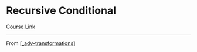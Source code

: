# Recursive Conditional
[Course Link]()

------------------------------------------------
From [[_adv-transformations]]

[//begin]: # "Autogenerated link references for markdown compatibility"
[_adv-transformations]: _adv-transformations "Adv Transformations"
[//end]: # "Autogenerated link references"